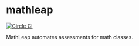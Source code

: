 # mathleap

[![Circle CI](https://circleci.com/gh/mathleap/mathleap/tree/master.svg?style=svg&circle-token=a295f89ade21cfdf08bfdeeb02956b94a5c35a29)](https://circleci.com/gh/mathleap/mathleap/tree/master)

MathLeap automates assessments for math classes.
